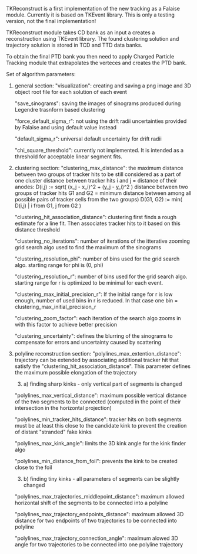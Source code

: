 TKReconstruct is a first implementation of the new tracking as a Falaise module. Currently it is based on TKEvent library. This is only a testing version, not the final implementation!

TKReconstruct module takes CD bank as an input a creates a reconstruction using TKEvent library. The found clustering solution and trajectory solution is stored in TCD and TTD data banks. 

To obtain the final PTD bank you then need to apply Charged Particle Tracking module that extrapolates the verteces and creates the PTD bank.


Set of algorithm parameters:

1. general section:
	"visualization": creating and saving a png image and 3D object root file for each solution of each event

	"save_sinograms": saving the images of sinograms produced during Legendre trasnform based clustering

	"force_default_sigma_r": not using the drift radii uncertainties provided by Falaise and using default value instead

	"default_sigma_r": universal default uncertainty for drift radii

	"chi_square_threshold": currently not implemented. It is intended as a threshold for acceptable linear segment fits.
	
3. clustering section:
	"clustering_max_distance": the maximum distance between two groups of tracker hits to be still considered as a part of one cluster 
		distance between tracker hits i and j = distance of their anodes:
		D(i,j) := sqrt( (x_j - x_i)^2 + (y_j - y_i)^2 )
		distance between two groups of tracker hits G1 and G2 = minimum distance between among all possible pairs of tracker cells from the two groups)
		D(G1, G2) := min( D(i,j) | i from G1, j from G2 )

	"clustering_hit_association_distance": clustering first finds a rough estimate for a line fit. Then associates tracker hits to it based on this distance threshold

	"clustering_no_iterations": number of iterations of the itterative zooming grid search algo used to find the maximum of the sinograms

	"clustering_resolution_phi": number of bins used for the grid search algo. starting range for phi is (0, phi)

	"clustering_resolution_r": number of bins used for the grid search algo. starting range for r is optimized to be minimal for each event.

	"clustering_max_initial_precision_r": If the initial range for r is low enough, number of used bins in r is reduced. In that case one bin = clustering_max_initial_precision_r

	"clustering_zoom_factor": each iteration of the search algo zooms in with this factor to achieve better precision

	"clustering_uncertainty": defines the blurring of the sinograms to compensate for errors and uncertainty caused by scattering
	
5. polyline reconstruction section:
	"polylines_max_extention_distance": trajectory can be extended by associating additional tracker hit that satisfy the "clustering_hit_association_distance". This parameter defines the maximum possible elongation of the trajectory
	
	3. a) finding sharp kinks - only vertical part of segments is changed
	
	"polylines_max_vertical_distance": maximum possible vertical distance of the two segments to be connected (computed in the point of their intersection in the horizontal projection)

	"polylines_min_tracker_hits_distance": tracker hits on both segments must be at least this close to the candidate kink to prevent the creation of distant "stranded" fake kinks

	"polylines_max_kink_angle": limits the 3D kink angle for the kink finder algo

	"polylines_min_distance_from_foil": prevents the kink to be created close to the foil
	
	3. b) finding tiny kinks - all parameters of segments can be slightly changed
				
	"polylines_max_trajectories_middlepoint_distance": maximum allowed horizontal shift of the segments to be connected into a polyline

	"polylines_max_trajectory_endpoints_distance": maximum allowed 3D distance for two endpoints of two trajectories to be connected into polyline

	"polylines_max_trajectory_connection_angle": maximum alowed 3D angle for two trajectories to be connected into one polyline trajectory
	
	

